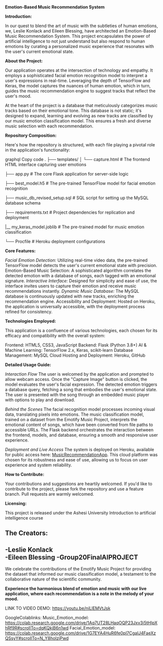 **Emotion-Based Music Recommendation System**

**Introduction:**

In our quest to blend the art of music with the subtleties of human emotions, we, Leslie Konlack and Eileen Blessing, have architected an Emotion-Based Music Recommendation System. This project encapsulates the power of artificial intelligence to not just understand but also respond to human emotions by curating a personalized music experience that resonates with the user's current emotional state.


**About the Project:**

Our application operates at the intersection of technology and empathy. It employs a sophisticated facial emotion recognition model to interpret a user's expressions in real-time. Leveraging the depth of TensorFlow and Keras, the model captures the nuances of human emotion, which in turn, guides the music recommendation engine to suggest tracks that reflect the user's mood.


At the heart of the project is a database that meticulously categorizes music tracks based on their emotional tone. This database is not static; it's designed to expand, learning and evolving as new tracks are classified by our music emotion classification model. This ensures a fresh and diverse music selection with each recommendation.


**Repository Composition:**

Here's how the repository is structured, with each file playing a pivotal role in the application's functionality:

graphql
Copy code
.
├── templates/
│   └── capture.html                # The frontend HTML interface capturing user emotions

├── app.py                          # The core Flask application for server-side logic

├── best_model.h5                   # The pre-trained TensorFlow model for facial emotion recognition

├── music_db_revised_setup.sql      # SQL script for setting up the MySQL database schema

├── requirements.txt                # Project dependencies for replication and deployment

|__ my_keras_model.joblib           # The pre-trained  model for music emotion classification

└── Procfile                        # Heroku deployment configurations


**Core Features:**


*Facial Emotion Detection:* Utilizing real-time video data, the pre-trained TensorFlow model detects the user's current emotional state with precision.
Emotion-Based Music Selection: A sophisticated algorithm correlates the detected emotion with a database of songs, each tagged with an emotional signature.
*Interactive Interface:* Designed for simplicity and ease of use, the interface invites users to capture their emotion and receive music recommendations instantly.
*Dynamic Music Database:* The MySQL database is continuously updated with new tracks, enriching the recommendation engine.
Accessibility and Deployment: Hosted on Heroku, the application is universally accessible, with the deployment process refined for consistency.


**Technologies Employed:**

This application is a confluence of various technologies, each chosen for its efficacy and compatibility with the overall system:

Frontend: HTML5, CSS3, JavaScript
Backend: Flask (Python 3.8+)
AI & Machine Learning: TensorFlow 2.x, Keras, scikit-learn
Database Management: MySQL
Cloud Hosting and Deployment: Heroku, GitHub


**Detailed Usage Guide:**

*Interaction Flow*
The user is welcomed by the application and prompted to allow webcam access.
Once the "Capture Image" button is clicked, the model evaluates the user's facial expression.
The detected emotion triggers a database query, fetching a song that embodies the user's emotional state.
The user is presented with the song through an embedded music player with options to play and download.

*Behind the Scenes*
The facial recognition model processes incoming visual data, translating pixels into emotions.
The music classification model, trained on a dataset from the Emotify Music Project, interprets the emotional content of songs, which have been converted from file paths to accessible URLs.
The Flask backend orchestrates the interaction between the frontend, models, and database, ensuring a smooth and responsive user experience.

*Deployment and Live Access*
The system is deployed on Heroku, available for public access here: [MusicRecommendationApp](https://musicrecommendationapp-328d0564fd7b.herokuapp.com/). This cloud platform was chosen for its robustness and ease of use, allowing us to focus on user experience and system reliability.

**How to Contribute:**

Your contributions and suggestions are heartily welcomed. If you'd like to contribute to the project, please fork the repository and use a feature branch. Pull requests are warmly welcomed.

**Licensing:**

This project is released under the Ashesi University Introduction to artificial intelligence course 

The Creators:
-
-Leslie Konlack  
-Eileen Blessing 
-Group20FinalAIPROJECT
-
We celebrate the contributions of the Emotify Music Project for providing the dataset that informed our music classification model, a testament to the collaborative nature of the scientific community.

**Experience the harmonious blend of emotion and music with our live application, where each recommendation is a note in the melody of your mood.**

LINK TO VIDEO DEMO: https://youtu.be/niLlEMVtJsk

GoogleColablinks:
Music_Emotion_model: https://colab.research.google.com/drive/1Aq7UT28LHaqOQP23Jxv3i5tHIpXhRf9R#scrollTo=dqKQkjB6n1wd
Facial_Emotion_model: https://colab.research.google.com/drive/1G7EYA4HuR6fe0pl7CgaIJ4FaeXzQSsyY#scrollTo=N_Y8hoIzjPwd


